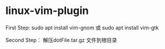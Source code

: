 # linux-vim-plugin

First Step:
  sudo apt install vim-gnom
    或
  sudo apt install vim-gtk

Second Step：
  解压dotFile.tar.gz 文件到根目录
